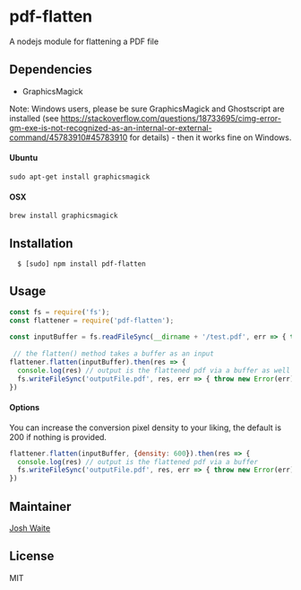 # pdf-flatten

A nodejs module for flattening a PDF file

## Dependencies
- GraphicsMagick

Note: Windows users, please be sure GraphicsMagick and Ghostscript are installed (see https://stackoverflow.com/questions/18733695/cimg-error-gm-exe-is-not-recognized-as-an-internal-or-external-command/45783910#45783910 for details) - then it works fine on Windows.

#### Ubuntu

    sudo apt-get install graphicsmagick

#### OSX

    brew install graphicsmagick

## Installation
```
  $ [sudo] npm install pdf-flatten
```

## Usage



```javascript
const fs = require('fs');
const flattener = require('pdf-flatten');
 
const inputBuffer = fs.readFileSync(__dirname + '/test.pdf', err => { throw new Error(err) });
 
 // the flatten() method takes a buffer as an input
flattener.flatten(inputBuffer).then(res => {
  console.log(res) // output is the flattened pdf via a buffer as well
  fs.writeFileSync('outputFile.pdf', res, err => { throw new Error(err) });
})
```

#### Options
You can increase the conversion pixel density to your liking, the default is 200 if nothing is provided.
```javascript
flattener.flatten(inputBuffer, {density: 600}).then(res => {
  console.log(res) // output is the flattened pdf via a buffer
  fs.writeFileSync('outputFile.pdf', res, err => { throw new Error(err) });
})
```

## Maintainer
[Josh Waite][0]

## License
MIT

[0]: https://github.com/joshuakwaite
